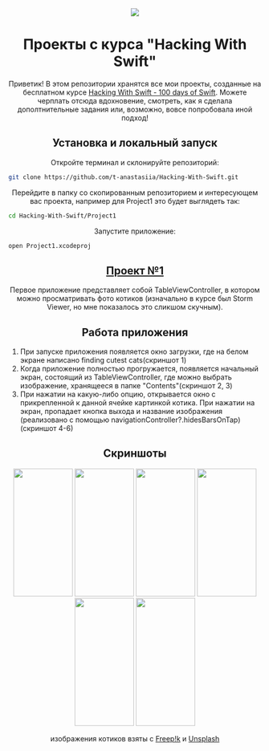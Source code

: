 <div align="center">
  <img src="https://lithiumhammer.wordpress.com/wp-content/uploads/2018/10/tumblr_p4q6s0bdmv1si01xjo1_500.gif">
</div>

<h1 align=center>Проекты с курса "Hacking With Swift"</h1>
<p align="center">Приветик! В этом репозитории хранятся все мои проекты, созданные на бесплатном курсе <a href="https://www.hackingwithswift.com/100">Hacking With Swift - 100 days of Swift</a>. Можете черплать отсюда вдохновение, смотреть, как я сделала дополтнительные задания или, возможно, вовсе попробовала иной подход!</p>

<h2 align="center">Установка и локальный запуск</h2>
<p align="center">
  Откройте терминал и склонируйте репозиторий:
</p>

  ```bash
  git clone https://github.com/t-anastasiia/Hacking-With-Swift.git
  ```
<p align="center">
  Перейдите в папку со скопированным репозиторием и интересующем вас проекта, например для Project1 это будет выглядеть так:
</p>

  ```bash
  cd Hacking-With-Swift/Project1
  ```
<p align="center">
  Запустите приложение:
</p>

  ```bash
  open Project1.xcodeproj
  ```

<h2 align="center"><a href=https://github.com/t-anastasiia/Hacking-With-Swift/tree/main/Project1>Проект №1</a></h2>
<p align="center">Первое приложение представляет собой TableViewController, в котором можно просматривать фото котиков (изначально в курсе был Storm Viewer, но мне показалось это сликшом скучным).</p>

<h2 align="center">Работа приложения</h2>
<ol type="1" align="left">
  <li>При запуске приложения появляется окно загрузки, где на белом экране написано finding cutest cats(скриншот 1)</li>
  <li>Когда приложение полностью прогружается, появляется начальный экран, состоящий из TableViewController, где можно выбрать изображение, хранящееся в папке "Сontents"(скриншот 2, 3)</li>
  <li>При нажатии на какую-либо опцию, открывается окно с прикрепленной к данной ячейке картинкой котика. При нажатии на экран, пропадает кнопка выхода и название изображения (реализовано с помощью navigationController?.hidesBarsOnTap)(скриншот 4-6)</li>
</ol>

<h2 align="center">Скриншоты</h2>
<div align="center">
  <img src="https://github.com/t-anastasiia/Hacking-With-Swift/assets/121961781/c3ffa3cc-6869-4248-bf40-61af116c51f8" width="118" height="255">
  <img src="https://github.com/t-anastasiia/Hacking-With-Swift/assets/121961781/27d3844c-cb99-449e-9077-46ffb795a4f1" width="118" height="255">
  <img src="https://github.com/t-anastasiia/Hacking-With-Swift/assets/121961781/37219cb2-3bc8-4869-bf16-af947f699d75" width="118" height="255">
  <img src="https://github.com/t-anastasiia/Hacking-With-Swift/assets/121961781/d1d390bb-9a0e-44a5-abc1-150bf5ed1967" width="118" height="255">
  <img src="https://github.com/t-anastasiia/Hacking-With-Swift/assets/121961781/bc15bc97-165f-4f56-964f-d22c56a4321e" width="118" height="255">
  <img src="https://github.com/t-anastasiia/Hacking-With-Swift/assets/121961781/d7cdcaf4-1832-40da-bee0-3ce03b214fdd" width="118" height="255">
</div>
  
<p align="center">изображения котиков взяты с <a href="https://www.freepik.com/">Freep!k</a> и <a href="https://unsplash.com/images/animals/cat">Unsplash</a></p>
